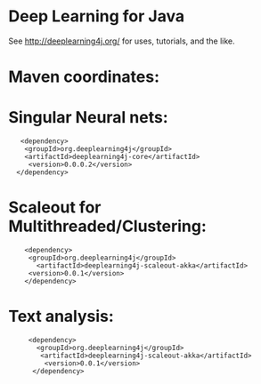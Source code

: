 Deep Learning for Java
=====================================



See http://deeplearning4j.org/  for uses, tutorials, and the like.


Maven coordinates:
===========================


Singular Neural nets:
=========================
       
       <dependency>
        <groupId>org.deeplearning4j</groupId>
        <artifactId>deeplearning4j-core</artifactId>
         <version>0.0.0.2</version>
      </dependency>





Scaleout for Multithreaded/Clustering:
========================================
       
        <dependency>
         <groupId>org.deeplearning4j</groupId>
           <artifactId>deeplearning4j-scaleout-akka</artifactId>
         <version>0.0.1</version>
        </dependency>






Text analysis:
=======================

         <dependency>
           <groupId>org.deeplearning4j</groupId>
            <artifactId>deeplearning4j-scaleout-akka</artifactId>
             <version>0.0.1</version>
          </dependency>
